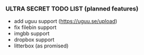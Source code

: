 ### ULTRA SECRET TODO LIST (planned features)
 - add uguu support (https://uguu.se/upload)
 - fix filebin support
 - imgbb support
 - dropbox support
 - litterbox (as promised)